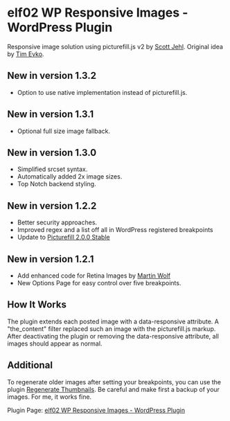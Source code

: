 # elf02 WP Responsive Images - WordPress Plugin

Responsive image solution using picturefill.js v2 by [Scott Jehl][1]. Original idea by [Tim Evko][2].

## New in version 1.3.2
* Option to use native implementation instead of picturefill.js.

## New in version 1.3.1
* Optional full size image fallback.

## New in version 1.3.0
* Simplified srcset syntax.
* Automatically added 2x image sizes.
* Top Notch backend styling.

## New in version 1.2.2
* Better security approaches.
* Improved regex and a list off all in WordPress registered breakpoints
* Update to [Picturefill 2.0.0 Stable][6]

## New in version 1.2.1
* Add enhanced code for Retina Images by [Martin Wolf][5]
* New Options Page for easy control over five breakpoints.

## How It Works
The plugin extends each posted image with a data-responsive attribute. A "the_content" filter replaced such an image with the picturefill.js markup. After deactivating the plugin or removing the data-responsive attribute, all images should appear as normal.

## Additional
To regenerate older images after setting your breakpoints, you can use the plugin [Regenerate Thumbnails][4]. Be careful and make first a backup of your images. For me, it works fine.

Plugin Page: [elf02 WP Responsive Images - WordPress Plugin][3]

  [1]: http://scottjehl.github.io/picturefill/
  [2]: https://github.com/tevko/wp-tevko-responsive-images
  [3]: http://elf02.de/2014/04/22/elf02-wp-responsive-images-wordpress-plugin/
  [4]: http://wordpress.org/plugins/regenerate-thumbnails/
  [5]: http://visuellegedanken.de/
  [6]: https://github.com/scottjehl/picturefill/releases/tag/2.0.0
